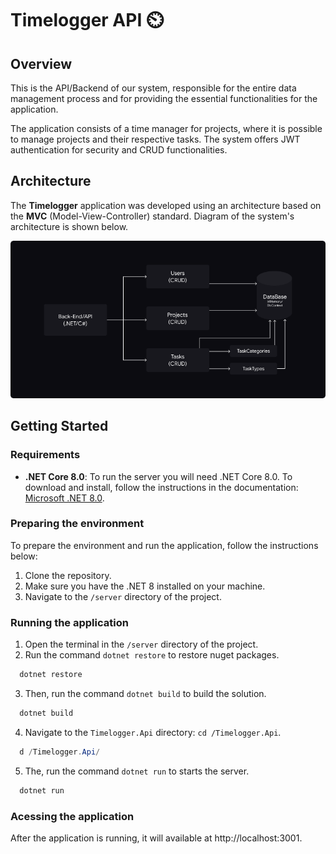 # Timelogger API ⏲️

## Overview

This is the API/Backend of our system, responsible for the entire data management process and for providing the essential functionalities for the application.

The application consists of a time manager for projects, where it is possible to manage projects and their respective tasks. The system offers JWT authentication for security and CRUD functionalities.

## Architecture

The **Timelogger** application was developed using an architecture based on the **MVC** (Model-View-Controller) standard. Diagram of the system's architecture is shown below.

![API-diagram](../readme-assets/diagram-api.png)

## Getting Started

### Requirements

- **.NET Core 8.0**: To run the server you will need .NET Core 8.0. To download and install, follow the instructions in the documentation: [Microsoft .NET 8.0](https://dotnet.microsoft.com/en-us/download/dotnet/8.0).

### Preparing the environment

To prepare the environment and run the application, follow the instructions below:

1. Clone the repository.
2. Make sure you have the .NET 8 installed on your machine.
3. Navigate to the `/server` directory of the project.

### Running the application

1. Open the terminal in the `/server` directory of the project.
2. Run the command `dotnet restore` to restore nuget packages.

```powershell
  dotnet restore
```

3. Then, run the command `dotnet build` to build the solution.

```powershell
  dotnet build
```

4. Navigate to the `Timelogger.Api` directory: `cd /Timelogger.Api`.

```powershell
  d /Timelogger.Api/
```

5. The, run the command `dotnet run` to starts the server.

```powershell
  dotnet run
```

### Acessing the application

After the application is running, it will available at http://localhost:3001.
